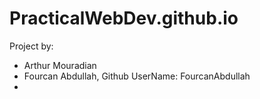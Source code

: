 # PracticalWebDev.github.io

Project by:
- Arthur Mouradian
- Fourcan Abdullah, Github UserName: FourcanAbdullah
-
